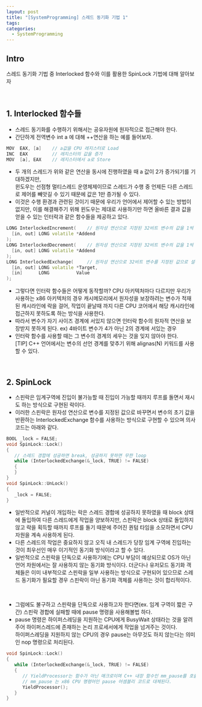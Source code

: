 ```yaml
---
layout: post 
title: "[SystemProgramming] 스레드 동기화 기법 1"
tags: 
categories:
  - SystemProgramming
---
```


## Intro
스레드 동기화 기법 중 Interlocked 함수와 이를 활용한 SpinLock 기법에 대해 알아보자

<br/>

## 1. Interlocked 함수들

 - 스레드 동기화를 수행하기 위해서는 공유자원에 원자적으로 접근해야 한다.
 - 간단하게 전역변수 int a 에 대해 ++연산을 하는 예를 들어보자.

```c++
MOV  EAX, [a]    // a값을 CPU 레지스터로 Load
INC  EAX         // 레지스터의 값을 증가
MOV  [a], EAX    // 레지스터에서 a로 Store
```

 - 두 개의 스레드가 위와 같은 연산을 동시에 진행하였을 때 a 값이 2가 증가되기를 기대하겠지만, <br/> 윈도우는 선점형 멀티스레드 운영체제이므로 스레드가 수행 중 언제든 다른 스레드로 제어를 빼앗길 수 있기 때문에 값은 1만 증가될 수 있다.
 - 이것은 수행 환경과 관련된 것이기 때문에 우리가 언어에서 제어할 수 있는 방법이 없지만, 이를 해결해주기 위해 윈도우는 제대로 사용하기만 하면 올바른 결과 값을 얻을 수 있는 인터락과 같은 함수들을 제공하고 있다.

```c++
LONG InterlockedIncrement(    // 원자성 연산으로 지정된 32비트 변수의 값을 1씩 증가
  [in, out] LONG volatile *Addend
);
LONG InterlockedDecrement(    // 원자성 연산으로 지정된 32비트 변수의 값을 1씩 감소
  [in, out] LONG volatile *Addend
);
LONG InterlockedExchange(     // 원자성 연산으로 32비트 변수를 지정된 값으로 설정. Target 매개변수의 초기값을 반환 함
  [in, out] LONG volatile *Target,
  [in]      LONG          Value
);
```

 - 그렇다면 인터락 함수들은 어떻게 동작할까? CPU 아키텍처마다 다르지만 우리가 사용하는 x86 아키텍처의 경우 캐시메모리에서 원자성을 보장하려는 변수가 적재된 캐시라인에 락을 걸어, 작업이 끝날때 까지 다른 CPU 코어에서 해당 캐시라인에 접근하지 못하도록 하는 방식을 사용한다.
 - 따라서 변수가 자기 사이즈 경계에 서있지 않으면 인터락 함수의 원자적 연산을 보장받지 못하게 된다. ex) 4바이트 변수가 4가 아닌 2의 경계에 서있는 경우
 - 인터락 함수를 사용할 때는 그 변수의 경계의 세우는 것을 잊지 않아야 한다. <br/> [TIP] C++ 언어에서는 변수의 선언 경계를 맞추기 위해 alignas(N) 키워드를 사용할 수 있다.
 
<br/>

## 2. SpinLock

 - 스핀락은 임계구역에 진입이 불가능할 때 진입이 가능할 때까지 루프를 돌면서 재시도 하는 방식으로 구현된 락이다.
 - 이러한 스핀락은 원자성 연산으로 변수를 지정된 값으로 바꾸면서 변수의 초기 값을 반환하는 InterlockedExchange 함수를 사용하는 방식으로 구현할 수 있으며 의사 코드는 아래와 같다.

```c++
BOOL _lock = FALSE;
void SpinLock::Lock()
{
   // 스레드 경합에 성공하면 break, 성공하지 못하면 무한 loop
   while (InterlockedExchange(&_lock, TRUE) != FALSE)
   {
   }
}
void SpinLock::UnLock()
{
   _lock = FALSE;
}
```

 - 일반적으로 커널이 개입하는 락은 스레드 경합에 성공하지 못하였을 때 block 상태에 돌입하여 다른 스레드에게 작업을 양보하지만, 스핀락은 block 상태로 돌입하지 않고 락을 획득할 때까지 루프를 돌기 때문에 주어진 퀀텀 타임을 소모하면서 CPU 자원을 계속 사용하게 된다.
 - 다른 스레드의 작업은 중요하지 않고 오직 내 스레드가 당장 임계 구역에 진입하는 것이 최우선인 매우 이기적인 동기화 방식이라고 할 수 있다.
 - 일반적으로 스핀락을 단독으로 사용하기에는 CPU 부담이 예상되므로 OS가 아닌 언어 차원에서는 잘 사용하지 않는 동기화 방식이다. 더군다나 유저모드 동기화 객체들은 이미 내부적으로 스핀락을 일부 사용하는 방식으로 구현되어 있으므로 스레드 동기화가 필요할 경우 스핀락이 아닌 동기화 객체를 사용하는 것이 합리적이다.

<br/>
 
 - 그럼에도 불구하고 스핀락을 단독으로 사용하고자 한다면(ex. 임계 구역이 짧은 구간) 스핀락 경합에 실패할 때에 pause 명령을 사용해볼법 하다.
 - pause 명령은 하이퍼스레딩을 지원하는 CPU에게 BusyWait 상태라는 것을 알려주어 하이퍼스레드에 존재하는 논리 프로세서에게 작업을 넘겨주는 것이다. <br/> 하이퍼스레딩을 지원하지 않는 CPU의 경우 pause는 아무것도 하지 않는다는 의미인 nop 명령으로 처리된다.

```c++
void SpinLock::Lock()
{
   while (InterlockedExchange(&_lock, TRUE) != FALSE)
   {
      // YieldProcessor는 함수가 아닌 매크로이며 C++ 내장 함수인 mm_pause를 호출하게 된다.
      // mm_pause 는 x86 CPU 명령어인 pause 어셈블리 코드로 대체된다.
      YieldProcessor();
   }
}
```
